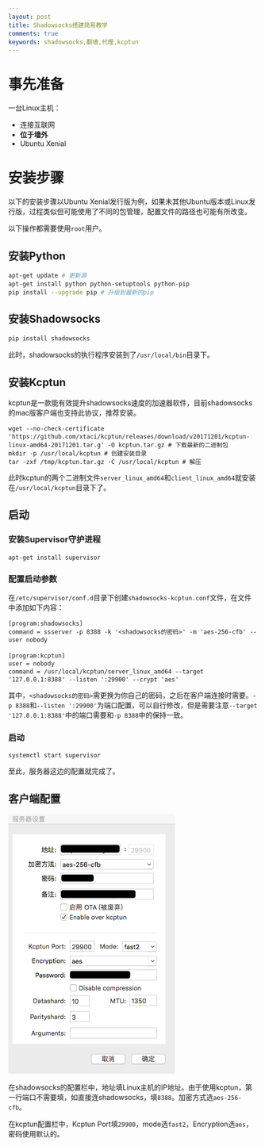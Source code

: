 ```yaml
---
layout: post
title: Shadowsocks搭建简易教学
comments: true
keywords: shadowsocks,翻墙,代理,kcptun
---
```


# 事先准备

一台Linux主机：

* 连接互联网
* **位于墙外**
* Ubuntu Xenial

# 安装步骤

以下的安装步骤以Ubuntu Xenial发行版为例，如果未其他Ubuntu版本或Linux发行版，过程类似但可能使用了不同的包管理，配置文件的路径也可能有所改变。

以下操作都需要使用`root`用户。

## 安装Python

```bash
apt-get update # 更新源
apt-get install python python-setuptools python-pip
pip install --upgrade pip # 升级到最新的pip
```

## 安装Shadowsocks

```bash
pip install shadowsocks
```
此时，shadowsocks的执行程序安装到了`/usr/local/bin`目录下。

## 安装Kcptun

kcptun是一款能有效提升shadowsocks速度的加速器软件，目前shadowsocks的mac版客户端也支持此协议，推荐安装。

```
wget --no-check-certificate 'https://github.com/xtaci/kcptun/releases/download/v20171201/kcptun-linux-amd64-20171201.tar.g' -O kcptun.tar.gz # 下载最新的二进制包
mkdir -p /usr/local/kcptun # 创建安装目录
tar -zxf /tmp/kcptun.tar.gz -C /usr/local/kcptun # 解压
```

此时kcptun的两个二进制文件`server_linux_amd64`和`client_linux_amd64`就安装在`/usr/local/kcptun`目录下了。

## 启动

### 安装Supervisor守护进程

```
apt-get install supervisor
```

### 配置启动参数

在`/etc/supervisor/conf.d`目录下创建`shadowsocks-kcptun.conf`文件，在文件中添加如下内容：

```
[program:shadowsocks]
command = ssserver -p 8388 -k '<shadowsocks的密码>' -m 'aes-256-cfb' --user nobody

[program:kcptun]
user = nobody
command = /usr/local/kcptun/server_linux_amd64 --target '127.0.0.1:8388' --listen ':29900' --crypt 'aes'
```

其中，`<shadowsocks的密码>`需更换为你自己的密码，之后在客户端连接时需要。`-p 8388`和`--listen ':29900'`为端口配置，可以自行修改，但是需要注意`--target '127.0.0.1:8388'`中的端口需要和`-p 8388`中的保持一致。

### 启动

```
systemctl start supervisor
```

至此，服务器这边的配置就完成了。

## 客户端配置

![](images/c60590d6b8b65825f3392877bbef9176.png)

在shadowsocks的配置栏中，地址填Linux主机的IP地址。由于使用kcptun，第一行端口不需要填，如直接连shadowsocks，填`8388`。加密方式选`aes-256-cfb`。

在kcptun配置栏中，Kcptun Port填`29900`，mode选`fast2`，Encryption选`aes`，密码使用默认的。
